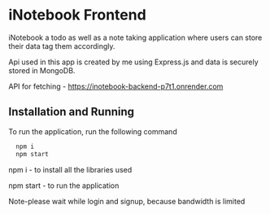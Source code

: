 
# iNotebook Frontend

iNotebook a todo as well as a note taking application where users can store their data tag them accordingly.



Api used in this app is created by me using Express.js and data is securely stored in MongoDB.

API for fetching - https://inotebook-backend-p7t1.onrender.com
## Installation and Running

To run the application, run the following command

```bash
  npm i 
  npm start
```

npm i - to install all the libraries used

npm start - to run the application

Note-please wait while login and signup, because bandwidth is limited 


